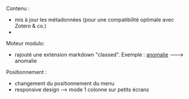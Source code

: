 Contenu :
* mis à jour les métadonnées (pour une compatibilité optimale avec Zotero & co.)
* 

Moteur modulo:
* rajouté une extension markdown "classed". Exemple : [anomalie](^^classed:anomaly) ---> <span class="anomaly">anomalie</span>

Positionnement :
* changement du positionnement du menu
* responsive design --> mode 1 colonne sur petits écrans
